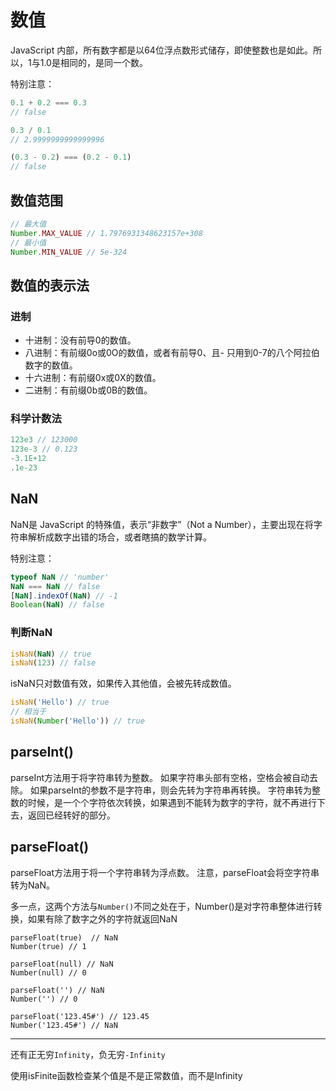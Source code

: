 # 数值
JavaScript 内部，所有数字都是以64位浮点数形式储存，即使整数也是如此。所以，1与1.0是相同的，是同一个数。

特别注意：
```js
0.1 + 0.2 === 0.3
// false

0.3 / 0.1
// 2.9999999999999996

(0.3 - 0.2) === (0.2 - 0.1)
// false
```

## 数值范围
```js
// 最大值
Number.MAX_VALUE // 1.7976931348623157e+308
// 最小值
Number.MIN_VALUE // 5e-324
```

## 数值的表示法

### 进制

- 十进制：没有前导0的数值。
- 八进制：有前缀0o或0O的数值，或者有前导0、且- 只用到0-7的八个阿拉伯数字的数值。
- 十六进制：有前缀0x或0X的数值。
- 二进制：有前缀0b或0B的数值。

### 科学计数法
```js
123e3 // 123000
123e-3 // 0.123
-3.1E+12
.1e-23
```

## NaN
NaN是 JavaScript 的特殊值，表示“非数字”（Not a Number），主要出现在将字符串解析成数字出错的场合，或者瞎搞的数学计算。

特别注意：
```js
typeof NaN // 'number'
NaN === NaN // false
[NaN].indexOf(NaN) // -1
Boolean(NaN) // false
```

### 判断NaN
```js
isNaN(NaN) // true
isNaN(123) // false
```
isNaN只对数值有效，如果传入其他值，会被先转成数值。
```js
isNaN('Hello') // true
// 相当于
isNaN(Number('Hello')) // true
```

## parseInt()
parseInt方法用于将字符串转为整数。
如果字符串头部有空格，空格会被自动去除。
如果parseInt的参数不是字符串，则会先转为字符串再转换。
字符串转为整数的时候，是一个个字符依次转换，如果遇到不能转为数字的字符，就不再进行下去，返回已经转好的部分。

## parseFloat()
parseFloat方法用于将一个字符串转为浮点数。
注意，parseFloat会将空字符串转为NaN。

多一点，这两个方法与`Number()`不同之处在于，Number()是对字符串整体进行转换，如果有除了数字之外的字符就返回NaN

```JS
parseFloat(true)  // NaN
Number(true) // 1

parseFloat(null) // NaN
Number(null) // 0

parseFloat('') // NaN
Number('') // 0

parseFloat('123.45#') // 123.45
Number('123.45#') // NaN
```
---

还有正无穷`Infinity`，负无穷`-Infinity`

使用isFinite函数检查某个值是不是正常数值，而不是Infinity
